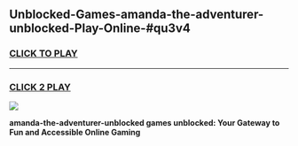 
## Unblocked-Games-amanda-the-adventurer-unblocked-Play-Online-#qu3v4
<h3>
<a href="https://premium.freeplayer.one?title=amanda-the-adventurer-unblocked&ref=27F">CLICK TO PLAY</a></h3>
<hr>

<h3>
<a href="https://premium.freeplayer.one?title=amanda-the-adventurer-unblocked&ref=27F">CLICK 2 PLAY</a>
  
</h3>

<a href="https://premium.freeplayer.one?title=amanda-the-adventurer-unblocked&ref=27F"><img src="https://clearcache.store/games.png"></a>


**amanda-the-adventurer-unblocked games unblocked: Your Gateway to Fun and Accessible Online Gaming**
